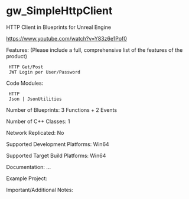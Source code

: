 # gw_SimpleHttpClient
HTTP Client in Blueprints for Unreal Engine


https://www.youtube.com/watch?v=Y83z6e1Pof0


Features: (Please include a full, comprehensive list of the features of the product)

     HTTP Get/Post
     JWT Login per User/Password 

Code Modules: 

     HTTP
     Json | JsonUtilities 

Number of Blueprints: 3 Functions + 2 Events

Number of C++ Classes: 1

Network Replicated: No

Supported Development Platforms: Win64

Supported Target Build Platforms: Win64

Documentation: ...

Example Project: 

Important/Additional Notes:

